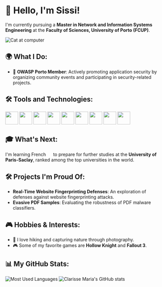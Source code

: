 # 👋 Hello, I'm Sissi!

I'm currently pursuing a **Master in Network and Information Systems Engineering** at the **Faculty of Sciences, University of Porto (FCUP)**. 

![Cat at computer](https://media.tenor.com/C055651qVfoAAAAM/typing-cat-keyboard-cat.gif)

## 🌍 What I Do:
- 🌟 **OWASP Porto Member**: Actively promoting application security by organizing community events and participating in security-related projects.

## 🛠️ Tools and Technologies:

<img loading="lazy" src="https://cdn.jsdelivr.net/gh/devicons/devicon/icons/python/python-original.svg" width="40" height="40"/> <img loading="lazy" src="https://cdn.jsdelivr.net/gh/devicons/devicon/icons/java/java-original.svg" width="40" height="40"/> <img loading="lazy" src="https://cdn.jsdelivr.net/gh/devicons/devicon/icons/c/c-original.svg" width="40" height="40"/> <img loading="lazy" src="https://cdn.jsdelivr.net/gh/devicons/devicon/icons/javascript/javascript-original.svg" width="40" height="40"/> <img loading="lazy" src="https://cdn.jsdelivr.net/gh/devicons/devicon/icons/react/react-original.svg" width="40" height="40"/> <img loading="lazy" src="https://cdn.jsdelivr.net/gh/devicons/devicon/icons/nodejs/nodejs-original.svg" width="40" height="40"/>  <img loading="lazy" src="https://miro.medium.com/v2/resize:fit:280/1*NRgojJ9tSeFuPPTkEWRDPA.png" width="40" height="40"/> <img loading="lazy" src="https://www.kali.org/tools/wireshark/images/wireshark-logo.svg" width="40" height="40"/> <img loading="lazy" src="https://dashboard.snapcraft.io/site_media/appmedia/2024/08/com.openwall.John.png" width="40" height="40"/>  

## 🎓 What's Next:
I'm learning French <img loading="lazy" src="https://cdn-icons-png.flaticon.com/512/3187/3187465.png" width="15" height="15"/> to prepare for further studies at the **University of Paris-Saclay**, ranked among the top universities in the world.

## 🛠️ Projects I'm Proud Of:
- **Real-Time Website Fingerprinting Defenses**: An exploration of defenses against website fingerprinting attacks.
- **Evasive PDF Samples**: Evaluating the robustness of PDF malware classifiers.

## 🎮 Hobbies & Interests:
- 🥾 I love hiking and capturing nature through photography.
- 🎮 Some of my favorite games are **Hollow Knight** and **Fallout 3**.

## 📊 My GitHub Stats:
![Most Used Languages](https://github-readme-stats.vercel.app/api/top-langs/?username=MitsukiS16&layout=compact&langs_count=7&theme=radical)
![Clarisse Maria's GitHub stats](https://github-readme-stats.vercel.app/api?username=MitsukiS16&show_icons=true&theme=radical)
